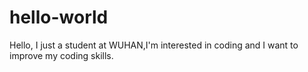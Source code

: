 # hello-world
Hello, I just a student at WUHAN,I'm interested in coding and I want to improve my coding skills.

